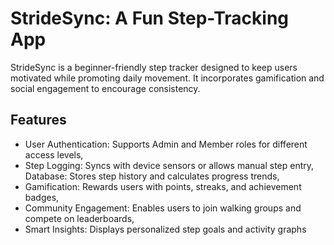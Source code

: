 # StrideSync: A Fun Step-Tracking App
StrideSync is a beginner-friendly step tracker designed to keep users motivated while promoting daily movement. It incorporates gamification and social engagement to encourage consistency.
## Features
- User Authentication: Supports Admin and Member roles for different access levels,
- Step Logging: Syncs with device sensors or allows manual step entry,
Database: Stores step history and calculates progress trends,
- Gamification: Rewards users with points, streaks, and achievement badges,
- Community Engagement: Enables users to join walking groups and compete on leaderboards,
- Smart Insights: Displays personalized step goals and activity graphs
